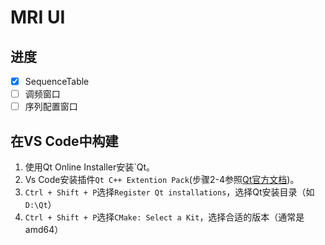 # MRI UI

## 进度

- [x] SequenceTable
- [ ] 调频窗口
- [ ] 序列配置窗口

## 在VS Code中构建

1. 使用Qt Online Installer安装`Qt。
2. Vs Code安装插件`Qt C++ Extention Pack`(步骤2-4参照[Qt官方文档](https://doc.qt.io/vscodeext/vscodeext-getting-started.html))。
3. `Ctrl + Shift + P`选择`Register Qt installations`，选择Qt安装目录（如`D:\Qt`）
4. `Ctrl + Shift + P`选择`CMake: Select a Kit`，选择合适的版本（通常是amd64）
